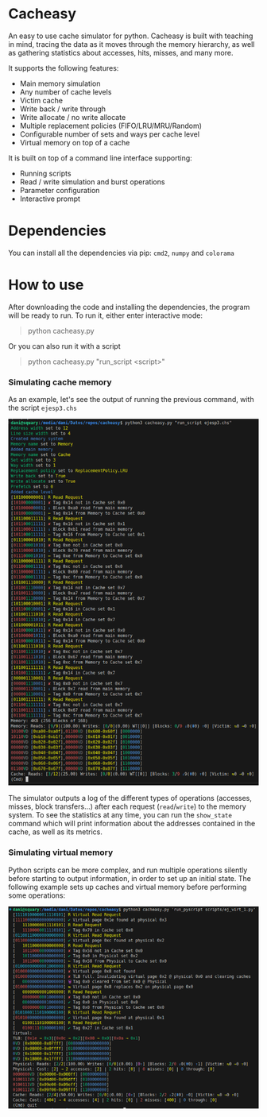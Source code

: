 # Cacheasy
An easy to use cache simulator for python. Cacheasy is built with teaching in mind, tracing the data as it moves through the memory hierarchy, as well as gathering statistics about accesses, hits, misses, and many more.

It supports the following features:
* Main memory simulation
* Any number of cache levels
* Victim cache
* Write back / write through
* Write allocate / no write allocate
* Multiple replacement policies (FIFO/LRU/MRU/Random)
* Configurable number of sets and ways per cache level
* Virtual memory on top of a cache

It is built on top of a command line interface supporting:
* Running scripts
* Read / write simulation and burst operations
* Parameter configuration
* Interactive prompt

# Dependencies
You can install all the dependencies via pip: `cmd2`, `numpy` and `colorama`

# How to use
After downloading the code and installing the dependencies, the program will be ready to run. To run it, either enter interactive mode:

> python cacheasy.py

Or you can also run it with a script

> python cacheasy.py "run_script \<script\>"

### Simulating cache memory

As an example, let's see the output of running the previous command, with the script `ejesp3.chs`

![Screenshot after running `python3 cacheasy.py "run_script ejesp3.chs`.](https://github.com/Daniel-BG/cacheasy/blob/master/res/example.png)

The simulator outputs a log of the different types of operations (accesses, misses, block transfers...) after each request (`read`/`write`) to the memory system. To see the statistics at any time, you can run the `show_state` command which will print information about the addresses contained in the cache, as well as its metrics.

### Simulating virtual memory

Python scripts can be more complex, and run multiple operations silently before starting to output information, in order to set up an initial state. The following example sets up caches and virtual memory before performing some operations:

![Screenshot after running `python3 cacheasy.py 'run_pyscript scripts/ej_virt_1.py`.](https://github.com/Daniel-BG/cacheasy/blob/master/res/example_virt.png)
